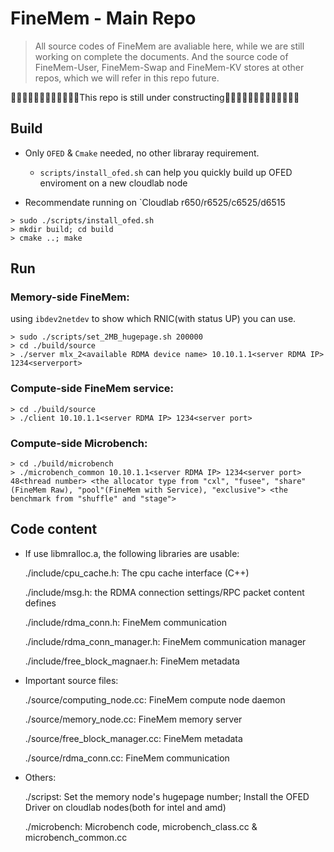 # FineMem - Main Repo

> All source codes of FineMem are avaliable here, while we are still working on complete the documents. And the source code of FineMem-User, FineMem-Swap and FineMem-KV stores at other repos, which we will refer in this repo future.

🚧🚧🚧🚧🚧🚧🚧🚧🚧🚧🚧🚧This repo is still under constructing🚧🚧🚧🚧🚧🚧🚧🚧🚧🚧🚧🚧🚧

## Build 


* Only `OFED` & `Cmake` needed, no other libraray requirement.
    * `scripts/install_ofed.sh` can help you quickly build up OFED enviroment on a new cloudlab node

* Recommendate running on `Cloudlab r650/r6525/c6525/d6515

```shell
> sudo ./scripts/install_ofed.sh
> mkdir build; cd build
> cmake ..; make 
```

## Run

### Memory-side FineMem:

using `ibdev2netdev` to show which RNIC(with status UP) you can use.

```
> sudo ./scripts/set_2MB_hugepage.sh 200000
> cd ./build/source
> ./server mlx_2<available RDMA device name> 10.10.1.1<server RDMA IP> 1234<serverport>
```


### Compute-side FineMem service:

```
> cd ./build/source
> ./client 10.10.1.1<server RDMA IP> 1234<server port>
```

### Compute-side Microbench:

```
> cd ./build/microbench
> ./microbench_common 10.10.1.1<server RDMA IP> 1234<server port> 48<thread number> <the allocator type from "cxl", "fusee", "share"(FineMem Raw), "pool"(FineMem with Service), "exclusive"> <the benchmark from "shuffle" and "stage">
```

## Code content

* If use libmralloc.a, the following libraries are usable:

  ./include/cpu_cache.h: The cpu cache interface (C++)

  ./include/msg.h: the RDMA connection settings/RPC packet content defines
  
  ./include/rdma_conn.h: FineMem communication
  
  ./include/rdma_conn_manager.h: FineMem communication manager
  
  ./include/free_block_magnaer.h: FineMem metadata
  


* Important source files:
  
  ./source/computing_node.cc: FineMem compute node daemon
  
  ./source/memory_node.cc: FineMem memory server 

  ./source/free_block_manager.cc: FineMem metadata 

  ./source/rdma_conn.cc: FineMem communication


* Others:
  
  ./scripst: Set the memory node's hugepage number; Install the OFED Driver on cloudlab nodes(both for intel and amd)
  
  ./microbench: Microbench code, microbench_class.cc & microbench_common.cc

